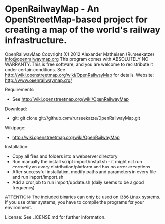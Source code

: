 OpenRailwayMap - An OpenStreetMap-based project for creating a map of the world's railway infrastructure.
=========================================================================================================

OpenRailwayMap Copyright (C) 2012 Alexander Matheisen (Rurseekatze) <info@openrailwaymap.org>
This program comes with ABSOLUTELY NO WARRANTY.
This is free software, and you are welcome to redistribute it under certain conditions.
See http://wiki.openstreetmap.org/wiki/OpenRailwayMap for details.
Website: http://www.openrailwaymap.org/


Requirements:
* See http://wiki.openstreetmap.org/wiki/OpenRailwayMap


Download:
* git: git clone git://github.com/rurseekatze/OpenRailwayMap.git


Wikipage:
* http://wiki.openstreetmap.org/wiki/OpenRailwayMap


Installation:
* Copy all files and folders into a webserver directory
* Run manually the install script import/install.sh - it might not run correctly on every distribution/platform and has no error exceptions
* After successful installation, modify paths and parameters in every file and run import/import.sh
* Add a cronjob to run import/update.sh (daily seems to be a good frequency)

ATTENTION: The included binaries can only be used on i386 Linux systems. If you use other systems, you have to compile the programs for your environment.


License:
See LICENSE.md for further information.
